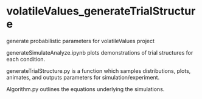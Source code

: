 # volatileValues_generateTrialStructure
generate probabilistic parameters for volatileValues project

generateSimulateAnalyze.ipynb plots demonstrations of trial structures for each condition.<br>

generateTrialStructure.py is a function which samples distributions, plots, animates, 
and outputs parameters for simulation/experiment.

Algorithm.py outlines the equations underlying the simulations. 

